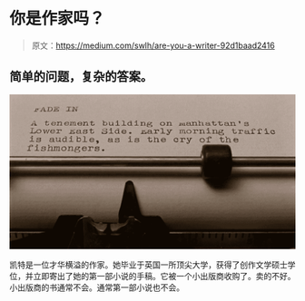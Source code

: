 # 你是作家吗？

> 原文：<https://medium.com/swlh/are-you-a-writer-92d1baad2416>

## 简单的问题，复杂的答案。

![](img/47699d611b5e8c38b574d80a2d68a628.png)

凯特是一位才华横溢的作家。她毕业于英国一所顶尖大学，获得了创作文学硕士学位，并立即寄出了她的第一部小说的手稿。它被一个小出版商收购了。卖的不好。小出版商的书通常不会。通常第一部小说也不会。